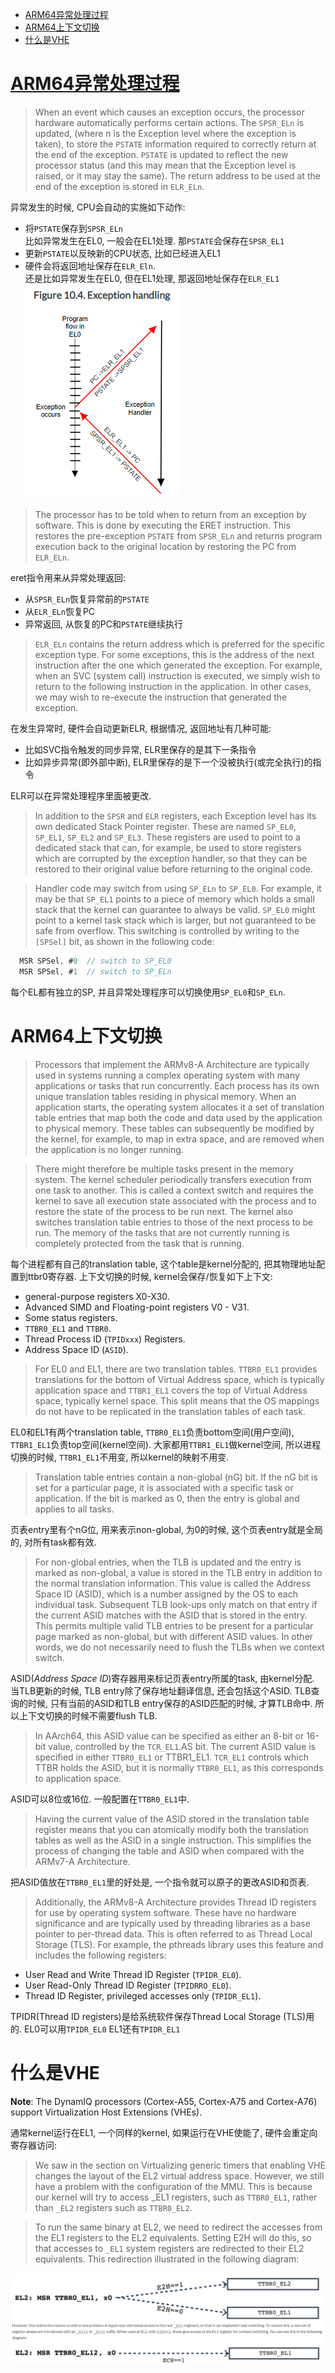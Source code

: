 - [ARM64异常处理过程](#arm64异常处理过程)
- [ARM64上下文切换](#arm64上下文切换)
- [什么是VHE](#什么是vhe)

# [ARM64异常处理过程](https://developer.arm.com/documentation/den0024/a/AArch64-Exception-Handling/Exception-handling-registers?lang=en)

> When an event which causes an exception occurs, the processor hardware automatically performs certain actions. The `SPSR_ELn` is updated, (where n is the Exception level where the exception is taken), to store the `PSTATE` information required to correctly return at the end of the exception. `PSTATE` is updated to reflect the new processor status (and this may mean that the Exception level is raised, or it may stay the same). The return address to be used at the end of the exception is stored in `ELR_ELn`.

异常发生的时候, CPU会自动的实施如下动作:
* 将`PSTATE`保存到`SPSR_ELn`  
比如异常发生在EL0, 一般会在EL1处理. 那`PSTATE`会保存在`SPSR_EL1`
* 更新`PSTATE`以反映新的CPU状态, 比如已经进入EL1
* 硬件会将返回地址保存在`ELR_Eln`.  
还是比如异常发生在EL0, 但在EL1处理, 那返回地址保存在`ELR_EL1`  
![](img/golang_汇编_arm64_20220810232527.png)  

> The processor has to be told when to return from an exception by software. This is done by executing the ERET instruction. This restores the pre-exception `PSTATE` from `SPSR_ELn` and returns program execution back to the original location by restoring the PC from `ELR_ELn`.

eret指令用来从异常处理返回:
* 从`SPSR_ELn`恢复异常前的`PSTATE`
* 从`ELR_ELn`恢复PC
* 异常返回, 从恢复的PC和`PSTATE`继续执行

> `ELR_ELn` contains the return address which is preferred for the specific exception type. For some exceptions, this is the address of the next instruction after the one which generated the exception. For example, when an SVC (system call) instruction is executed, we simply wish to return to the following instruction in the application. In other cases, we may wish to re-execute the instruction that generated the exception.

在发生异常时, 硬件会自动更新ELR, 根据情况, 返回地址有几种可能:
* 比如SVC指令触发的同步异常, ELR里保存的是其下一条指令
* 比如异步异常(即外部中断), ELR里保存的是下一个没被执行(或完全执行)的指令

ELR可以在异常处理程序里面被更改.

> In addition to the `SPSR` and `ELR` registers, each Exception level has its own dedicated Stack Pointer register. These are named `SP_EL0`, `SP_EL1`, `SP_EL2` and `SP_EL3`. These registers are used to point to a dedicated stack that can, for example, be used to store registers which are corrupted by the exception handler, so that they can be restored to their original value before returning to the original code.

> Handler code may switch from using `SP_ELn` to `SP_EL0`. For example, it may be that `SP_EL1` points to a piece of memory which holds a small stack that the kernel can guarantee to always be valid. `SP_EL0` might point to a kernel task stack which is larger, but not guaranteed to be safe from overflow. This switching is controlled by writing to the `[SPSel]` bit, as shown in the following code:
```go
  MSR SPSel, #0  // switch to SP_EL0
  MSR SPSel, #1  // switch to SP_ELn
```

每个EL都有独立的SP, 并且异常处理程序可以切换使用`SP_EL0`和`SP_ELn`.

# ARM64上下文切换
> Processors that implement the ARMv8-A Architecture are typically used in systems running a complex operating system with many applications or tasks that run concurrently. Each process has its own unique translation tables residing in physical memory. When an application starts, the operating system allocates it a set of translation table entries that map both the code and data used by the application to physical memory. These tables can subsequently be modified by the kernel, for example, to map in extra space, and are removed when the application is no longer running.

> There might therefore be multiple tasks present in the memory system. The kernel scheduler periodically transfers execution from one task to another. This is called a context switch and requires the kernel to save all execution state associated with the process and to restore the state of the process to be run next. The kernel also switches translation table entries to those of the next process to be run. The memory of the tasks that are not currently running is completely protected from the task that is running.

每个进程都有自己的translation table, 这个table是kernel分配的, 把其物理地址配置到ttbr0寄存器.
上下文切换的时候, kernel会保存/恢复如下上下文:
*   general-purpose registers X0-X30.
*   Advanced SIMD and Floating-point registers V0 - V31.
*   Some status registers.
*   `TTBR0_EL1` and `TTBR0`.
*   Thread Process ID (`TPIDxxx`) Registers.
*   Address Space ID (`ASID`).

> For EL0 and EL1, there are two translation tables. `TTBR0_EL1` provides translations for the bottom of Virtual Address space, which is typically application space and `TTBR1_EL1` covers the top of Virtual Address space, typically kernel space. This split means that the OS mappings do not have to be replicated in the translation tables of each task.

EL0和EL1有两个translation table, `TTBR0_EL1`负责bottom空间(用户空间), `TTBR1_EL1`负责top空间(kernel空间). 大家都用`TTBR1_EL1`做kernel空间, 所以进程切换的时候, `TTBR1_EL1`不用变, 所以kernel的映射不用变.

> Translation table entries contain a non-global (nG) bit. If the nG bit is set for a particular page, it is associated with a specific task or application. If the bit is marked as 0, then the entry is global and applies to all tasks.

页表entry里有个nG位, 用来表示non-global, 为0的时候, 这个页表entry就是全局的, 对所有task都有效.

> For non-global entries, when the TLB is updated and the entry is marked as non-global, a value is stored in the TLB entry in addition to the normal translation information. This value is called the Address Space ID (ASID), which is a number assigned by the OS to each individual task. Subsequent TLB look-ups only match on that entry if the current ASID matches with the ASID that is stored in the entry. This permits multiple valid TLB entries to be present for a particular page marked as non-global, but with different ASID values. In other words, we do not necessarily need to flush the TLBs when we context switch.

ASID(_Address Space ID_)寄存器用来标记页表entry所属的task, 由kernel分配. 当TLB更新的时候, TLB entry除了保存地址翻译信息, 还会包括这个ASID. TLB查询的时候, 只有当前的ASID和TLB entry保存的ASID匹配的时候, 才算TLB命中. 所以上下文切换的时候不需要flush TLB.

> In AArch64, this ASID value can be specified as either an 8-bit or 16-bit value, controlled by the `TCR_EL1`.AS bit. The current ASID value is specified in either `TTBR0_EL1` or TTBR1_EL1. `TCR_EL1` controls which TTBR holds the ASID, but it is normally `TTBR0_EL1`, as this corresponds to application space.

ASID可以8位或16位. 一般配置在`TTBR0_EL1`中.

> Having the current value of the ASID stored in the translation table register means that you can atomically modify both the translation tables as well as the ASID in a single instruction. This simplifies the process of changing the table and ASID when compared with the ARMv7-A Architecture.

把ASID值放在`TTBR0_EL1`里的好处是, 一个指令就可以原子的更改ASID和页表.

> Additionally, the ARMv8-A Architecture provides Thread ID registers for use by operating system software. These have no hardware significance and are typically used by threading libraries as a base pointer to per-thread data. This is often referred to as Thread Local Storage (TLS). For example, the pthreads library uses this feature and includes the following registers:
* User Read and Write Thread ID Register (`TPIDR_EL0`).
* User Read-Only Thread ID Register (`TPIDRRO_EL0`).
* Thread ID Register, privileged accesses only (`TPIDR_EL1`).

TPIDR(Thread ID registers)是给系统软件保存Thread Local Storage (TLS)用的.
EL0可以用`TPIDR_EL0`
EL1还有`TPIDR_EL1`

# 什么是VHE
**Note**: The DynamIQ processors (Cortex-A55, Cortex-A75 and Cortex-A76) support Virtualization Host Extensions (VHEs).

通常kernel运行在EL1, 一个同样的kernel, 如果运行在VHE使能了, 硬件会重定向寄存器访问:
> We saw in the section on Virtualizing generic timers that enabling VHE changes the layout of the EL2 virtual address space. However, we still have a problem with the configuration of the MMU. This is because our kernel will try to access _EL1 registers, such as `TTBR0_EL1`, rather than `_EL2` registers such as `TTBR0_EL2`.

> To run the same binary at EL2, we need to redirect the accesses from the EL1 registers to the EL2 equivalents. Setting E2H will do this, so that accesses to `_EL1` system registers are redirected to their EL2 equivalents. This redirection illustrated in the following diagram:

![](img/golang_汇编_arm64_20220810232622.png)  